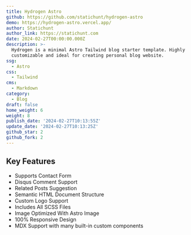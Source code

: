 ```yaml
---
title: Hydrogen Astro
github: https://github.com/statichunt/hydrogen-astro
demo: https://hydrogen-astro.vercel.app/
author: Statichunt
author_link: https://statichunt.com
date: 2024-02-27T00:00:00.000Z
description: >-
  Hydrogen is a minimal Astro Tailwind blog starter template. Highly
  customizable and ideal for creating personal blog website.
ssg:
  - Astro
css:
  - Tailwind
cms:
  - Markdown
category:
  - Blog
draft: false
home_weight: 6
weight: 8
publish_date: '2024-02-27T10:13:55Z'
update_date: '2024-02-27T10:13:25Z'
github_star: 2
github_fork: 2
---
```


## Key Features

- Supports Contact Form
- Disqus Comment Support
- Related Posts Suggestion
- Semantic HTML Document Structure
- Custom Logo Support
- Includes All SCSS Files
- Image Optimized With Astro Image
- 100% Responsive Design
- MDX Support with many built-in custom components
